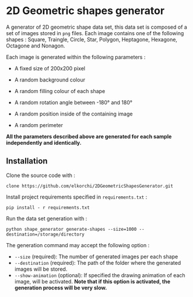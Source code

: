 # 2D Geometric shapes generator

A generator of 2D geometric shape data set, this data set is composed of a set of 
images stored in `png` files. Each image contains one of the following shapes : 
Square, Traingle, Circle, Star, Polygon, Heptagone, Hexagone, Octagone and Nonagon.

Each image is generated within the following parameters : 

- A fixed size of 200x200 pixel

- A random background colour
- A random filling colour of each shape
- A random rotation angle between -180° and 180°
- A random position inside of the containing image
- A random perimeter

**All the parameters described above are generated for each sample independently 
and identically.** 


## Installation

Clone the source code with : 

```
clone https://github.com/elkorchi/2DGeometricShapesGenerator.git
```

Install project requirements specified in `requirements.txt` : 

```
pip install - r requirements.txt 
```
 
 Run the data set generation with :
 
```
python shape_generator generate-shapes --size=1000 --destination=/storage/directory
```

The generation command may accept the following option : 

- `--size` (required): The number of generated images per each shape
- `--destination` (required): The path of the folder where the generated images 
will be stored.
- `--show-animation` (optional): If specified the drawing animation of each image, 
will be activated. **Note that if this option is activated, the generation process will be very slow.**